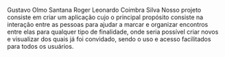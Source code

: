 Gustavo Olmo Santana
Roger Leonardo Coimbra Silva
Nosso projeto consiste em criar um aplicação cujo o principal propósito consiste na interação entre as pessoas para ajudar a marcar e organizar encontros entre elas para qualquer tipo de finalidade, onde seria possível criar novos e visualizar dos quais já foi convidado, sendo o uso e acesso facilitados para todos os usuários.
